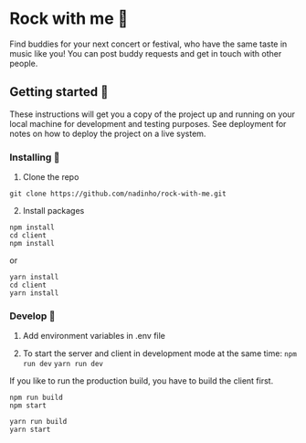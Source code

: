 # Rock with me 🎵

Find buddies for your next concert or festival, who have the same taste in music like you! You can post buddy requests and get in touch with other people.

## Getting started 👏

These instructions will get you a copy of the project up and running on your local machine for development and testing purposes. See deployment for notes on how to deploy the project on a live system.

### Installing 👯

1. Clone the repo

`git clone https://github.com/nadinho/rock-with-me.git`

2. Install packages

```shell
npm install
cd client
npm install
```

or

```shell
yarn install
cd client
yarn install
```

### Develop 🕺

1. Add environment variables in .env file

2. To start the server and client in development mode at the same time:
   `npm run dev`
   `yarn run dev`

If you like to run the production build, you have to build the client first.

```shell
npm run build
npm start
```

```shell
yarn run build
yarn start
```
